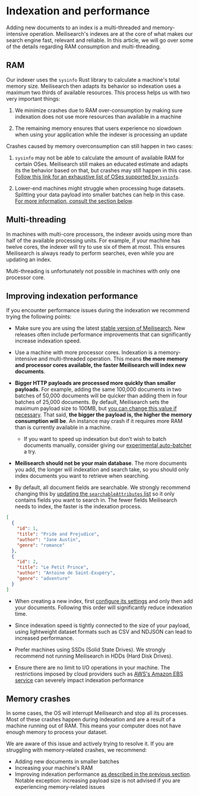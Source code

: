 # Indexation and performance

Adding new documents to an index is a multi-threaded and memory-intensive operation. Meilisearch's indexes are at the core of what makes our search engine fast, relevant and reliable. In this article, we will go over some of the details regarding RAM consumption and multi-threading.

## RAM

Our indexer uses the `sysinfo` Rust library to calculate a machine's total memory size. Meilisearch then adapts its behavior so indexation uses a maximum two thirds of available resources. This process helps us with two very important things:

1. We minimize crashes due to RAM over-consumption by making sure indexation does not use more resources than available in a machine

2. The remaining memory ensures that users experience no slowdown when using your application while the indexer is processing an update

Crashes caused by memory overconsumption can still happen in two cases:

1. `sysinfo` may not be able to calculate the amount of available RAM for certain OSes. Meilisearch still makes an educated estimate and adapts its the behavior based on that, but crashes may still happen in this case. [Follow this link for an exhaustive list of OSes supported by `sysinfo`](https://docs.rs/sysinfo/0.20.0/sysinfo/#supported-oses).

2. Lower-end machines might struggle when processing huge datasets. Splitting your data payload into smaller batches can help in this case. [For more information, consult the section below](#memory-crashes).

## Multi-threading

In machines with multi-core processors, the indexer avoids using more than half of the available processing units. For example, if your machine has twelve cores, the indexer will try to use six of them at most. This ensures Meilisearch is always ready to perform searches, even while you are updating an index.

Multi-threading is unfortunately not possible in machines with only one processor core.

## Improving indexation performance

If you encounter performance issues during the indexation we recommend trying the following points:

- Make sure you are using the latest [stable version of Meilisearch](https://github.com/meilisearch/meilisearch/releases). New releases often include performance improvements that can significantly increase indexation speed.

- Use a machine with more processor cores. Indexation is a memory-intensive and multi-threaded operation. This means **the more memory and processor cores available, the faster Meilisearch will index new documents**.

- **Bigger HTTP payloads are processed more quickly than smaller payloads**. For example, adding the same 100,000 documents in two batches of 50,000 documents will be quicker than adding them in four batches of 25,000 documents. By default, Meilisearch sets the maximum payload size to 100MB, but [you can change this value if necessary](/learn/configuration/instance_options.md#payload-limit-size). That said, **the bigger the payload is, the higher the memory consumption will be**. An instance may crash if it requires more RAM than is currently available in a machine.

  - If you want to speed up indexation but don't wish to batch documents manually, consider giving our [experimental auto-batcher](/learn/experimental/auto-batching.md) a try.

- **Meilisearch should not be your main database**. The more documents you add, the longer will indexation and search take, so you should only index documents you want to retrieve when searching.

- By default, all document fields are searchable. We strongly recommend changing this by [updating the `searchableAttributes` list](https://docs.meilisearch.com/reference/api/searchable_attributes.html#update-searchable-attributes) so it only contains fields you want to search in. The fewer fields Meilisearch needs to index, the faster is the indexation process.

```json
[
  {
    "id": 1,
    "title": "Pride and Prejudice",
    "author": "Jane Austin",
    "genre": "romance"
  },
  {
    "id": 2,
    "title": "Le Petit Prince",
    "author": "Antoine de Saint-Exupéry",
    "genre": "adventure"
  }
]
```

- When creating a new index, first [configure its settings](/learn/configuration/settings.md) and only then add your documents. Following this order will significantly reduce indexation time.

- Since indexation speed is tightly connected to the size of your payload, using lightweight dataset formats such as CSV and NDJSON can lead to increased performance.

- Prefer machines using SSDs (Solid State Drives). We strongly recommend not running Meilisearch in HDDs (Hard Disk Drives).

- Ensure there are no limit to I/O operations in your machine. The restrictions imposed by cloud providers such as [AWS's Amazon EBS service](https://docs.aws.amazon.com/AWSEC2/latest/UserGuide/ebs-volume-types.html#IOcredit) can severely impact indexation performance

## Memory crashes

In some cases, the OS will interrupt Meilisearch and stop all its processes. Most of these crashes happen during indexation and are a result of a machine running out of RAM. This means your computer does not have enough memory to process your dataset.

We are aware of this issue and actively trying to resolve it. If you are struggling with memory-related crashes, we recommend:

- Adding new documents in smaller batches
- Increasing your machine's RAM
- Improving indexation performance [as described in the previous section](#improving-indexation-performance). Notable exception: increasing payload size is not advised if you are experiencing memory-related issues
